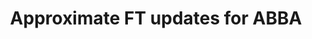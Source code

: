 ---
layout: distill
title: Approximate FT updates for ABBA
description: We attempt to provide exact FT style updates for ABBA LoRA
img: assets/img/12.jpg
importance: 1
category: current

bibliography: project_1.bib

toc:
  - name: Overview
    # if a section has subsections, you can add them as follows:
    # subsections:
    #   - name: Example Child Subsection 1
    #   - name: Example Child Subsection 2
  - name: Brief overview of Methods we use
    subsections:
        - name: HiRA-LoRA
        - name: LoRA-SB
  - name: Attempt
  - name: Conclusion
  - name: References
---